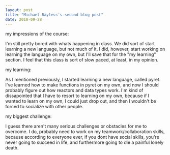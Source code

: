 ```yaml
---
layout: post
title: "Michael Bayless's second blog post"
date: 2018-09-28
---
```


my impressions of the course:

I'm still pretty bored with whats happening in class. We did sort of start learning a new language, but not much of it. I did, however, start working on learning the language on my own, but I'll save that for the "my learning" section. I feel that this class is sort of slow paced, at least, in my opinion. 

my learning:

As I mentioned previously, I started learning a new language, called pyret. I've learned how to make functions in pyret on my own, and now I should probably figure out how reactors and data types work. I'm kind of dissapointed that I have to resort to learning on my own, because if I wanted to learn on my own, I could just drop out, and then I wouldn't be forced to socialize with other people.

my biggest challenge:

I guess there aren't many serious challenges or obstacles for me to overcome. I do, probably need to work on my teamwork/collaboration skills, because according to everyone ever, if you dont have social skills, you're never going to succeed in life, and furthermore going to die a painful lonely death.
